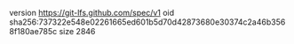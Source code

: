 version https://git-lfs.github.com/spec/v1
oid sha256:737322e548e02261665ed601b5d70d42873680e30374c2a46b3568f180ae785c
size 2846
